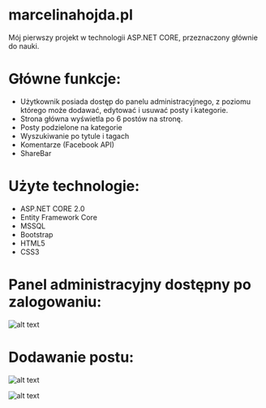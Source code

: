 # marcelinahojda.pl


Mój pierwszy projekt w technologii ASP.NET CORE, przeznaczony głównie do nauki. 

# Główne funkcje:
- Użytkownik posiada dostęp do panelu administracyjnego, z poziomu którego może dodawać, edytować i usuwać posty i kategorie. 
- Strona główna wyświetla po 6 postów na stronę. 
- Posty podzielone na kategorie
- Wyszukiwanie po tytule i tagach
- Komentarze (Facebook API)
- ShareBar


# Użyte technologie:
- ASP.NET CORE 2.0
- Entity Framework Core
- MSSQL
- Bootstrap
- HTML5
- CSS3

# Panel administracyjny dostępny po zalogowaniu:
![alt text](https://image.ibb.co/gvRvk7/mhblog1.png)

# Dodawanie postu:

![alt text](https://image.ibb.co/hORWsn/mhblog2.png)


![alt text](https://image.ibb.co/fZCMsn/mhblog4.png)

